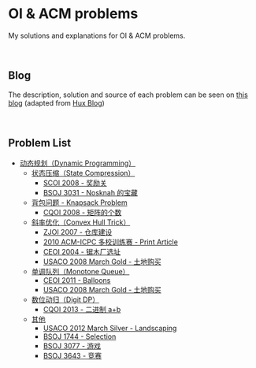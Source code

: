 # OI & ACM problems

My solutions and explanations for OI & ACM problems.

&nbsp;
## Blog

The description, solution and source of each problem can be seen on [this blog](https://renovamen.github.io/Just-OI-ACM/) (adapted from [Hux Blog](https://github.com/Huxpro/huxpro.github.io)) 

&nbsp;
## Problem List

- [动态规划（Dynamic Programming）](https://github.com/Renovamen/Just-OI-ACM/tree/master/Dynamic-Programming)
  - [状态压缩（State Compression）](https://github.com/Renovamen/Just-OI-ACM/tree/master/Dynamic-Programming/State-Compression)
    - [SCOI 2008 - 奖励关](https://github.com/Renovamen/Just-OI-ACM/blob/master/Dynamic-Programming/State-Compression/SCOI2008-HYSBZ1076-奖励关.cpp)
    - [BSOJ 3031 - Nosknah 的宝藏](https://github.com/Renovamen/Just-OI-ACM/blob/master/Dynamic-Programming/State-Compression/BSOJ3031-Nosknah的宝藏.cpp)
  - [背包问题 - Knapsack Problem](https://github.com/Renovamen/Just-OI-ACM/tree/master/Dynamic-Programming/Knapsack-Problem)
    - [CQOI 2008 - 矩阵的个数](https://github.com/Renovamen/Just-OI-ACM/blob/master/Dynamic-Programming/Knapsack-Problem/CQOI2008-矩阵的个数.cpp)
  - [斜率优化（Convex Hull Trick）](https://github.com/Renovamen/Just-OI-ACM/tree/master/Dynamic-Programming/Convex-Hull-Trick)
    - [ZJOI 2007 - 仓库建设](https://github.com/Renovamen/Just-OI-ACM/blob/master/Dynamic-Programming/Convex-Hull-Trick/ZJOI2007-仓库建设.cpp)
    - [2010 ACM-ICPC 多校训练赛 - Print Article](https://github.com/Renovamen/Just-OI-ACM/blob/master/Dynamic-Programming/Convex-Hull-Trick/HDU3507-Print-Article.cpp)
    - [CEOI 2004 - 锯木厂选址](https://github.com/Renovamen/Just-OI-ACM/blob/master/Dynamic-Programming/Convex-Hull-Trick/CEOI2004-锯木厂选址.cpp)
    - [USACO 2008 March Gold - 土地购买](https://github.com/Renovamen/Just-OI-ACM/blob/master/Dynamic-Programming/Convex-Hull-Trick/BZOJ1597-土地购买.cpp)
  - [单调队列（Monotone Queue）](https://github.com/Renovamen/Just-OI-ACM/tree/master/Dynamic-Programming/Monotone-Queue)
    - [CEOI 2011 - Balloons](https://github.com/Renovamen/Just-OI-ACM/blob/master/Dynamic-Programming/Monotone-Queue/CEOI2011-Balloons.cpp)
    - [USACO 2008 March Gold - 土地购买](https://github.com/Renovamen/Just-OI-ACM/blob/master/Dynamic-Programming/Monotone-Queue/BZOJ1597-土地购买.cpp)
  - [数位动归（Digit DP）](https://github.com/Renovamen/Just-OI-ACM/tree/master/Dynamic-Programming/Digit-DP)
    - [CQOI 2013 - 二进制 a+b](https://github.com/Renovamen/Just-OI-ACM/blob/master/Dynamic-Programming/Digit-DP/CQOI2013-二进制a+b.cpp)
  - [其他](https://github.com/Renovamen/Just-OI-ACM/tree/master/Dynamic-Programming/Just-DP)
    - [USACO 2012 March Silver - Landscaping](https://github.com/Renovamen/Just-OI-ACM/blob/master/Dynamic-Programming/Just-DP/USACO2012-March-Silver-Landscaping.cpp)
    - [BSOJ 1744 - Selection](https://github.com/Renovamen/Just-OI-ACM/blob/master/Dynamic-Programming/Just-DP/BSOJ1744-selection.cpp)
    - [BSOJ 3077 - 游戏](https://github.com/Renovamen/Just-OI-ACM/blob/master/Dynamic-Programming/Just-DP/BSOJ3077-游戏.cpp)
    - [BSOJ 3643 - 竞赛](https://github.com/Renovamen/Just-OI-ACM/blob/master/Dynamic-Programming/Just-DP/BSOJ3643-竞赛.cpp)

